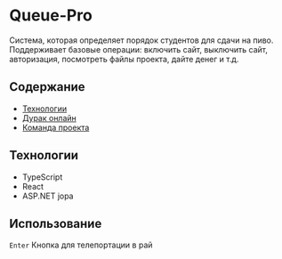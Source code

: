 # Queue-Pro
Система, которая определяет порядок студентов для сдачи на пиво. Поддерживает базовые операции: включить сайт, выключить сайт, авторизация, посмотреть файлы проекта, дайте денег и т.д.
## Содержание
- [Технологии](https://ih_tam_net)
- [Дурак онлайн](https://razlozhi.ru/durak)
- [Команда проекта](https://fsin.gov.ru/criminal/)
## Технологии
- TypeScript
- React
- ASP.NET jopa
## Использование
`Enter` Кнопка для телепортации в рай
